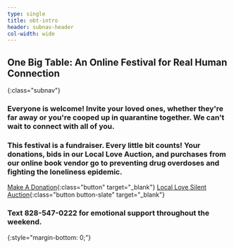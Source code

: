 ```yaml
---
type: single
title: obt-intro
header: subnav-header
col-width: wide
---
```


## <span class="emphasized-header">One Big Table</span>: An Online Festival for Real Human Connection
{:class="subnav"}

### Everyone is welcome! Invite your loved ones, whether they're far away or you're cooped up in quarantine together. We can't wait to connect with all of you.

### This festival is a fundraiser. Every little bit counts! Your donations, bids in our Local Love Auction, and purchases from our online book vendor go to preventing drug overdoses and fighting the loneliness epidemic.
[Make A Donation](/giving){:class="button" target="_blank"} [Local Love Silent Auction](https://www.auctria.com/auction/OBT){:class="button button-slate" target="_blank"}

### Text <b>828-547-0222</b> for emotional support throughout the weekend. <i class="far fa-heart"></i>
{:style="margin-bottom: 0;"}
